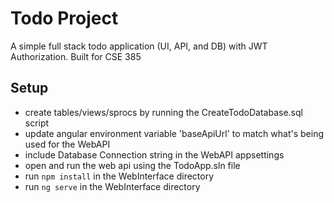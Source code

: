 # Todo Project
A simple full stack todo application (UI, API, and DB) with JWT Authorization.
Built for CSE 385

## Setup
* create tables/views/sprocs by running the CreateTodoDatabase.sql script
* update angular environment variable 'baseApiUrl' to match what's being used for the WebAPI
* include Database Connection string in the WebAPI appsettings
* open and run the web api using the TodoApp.sln file
* run ```npm install``` in the WebInterface directory
* run ```ng serve``` in the WebInterface directory
